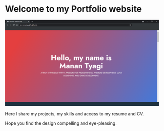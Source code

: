 # Welcome to my Portfolio website

![Home Page](Screenshots/homepage.png?raw=true "Home Page")

Here I share my projects, my skills and access to my resume and CV. 

Hope you find the design compelling and eye-pleasing.
